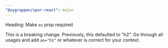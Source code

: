 ```yaml
---
"@vygruppen/spor-react": major
---
```


Heading: Make `as` prop required

This is a breaking change. Previously, this defaulted to "h2". Go through all usages and add `as="h1"` or whatever is correct for your context.
